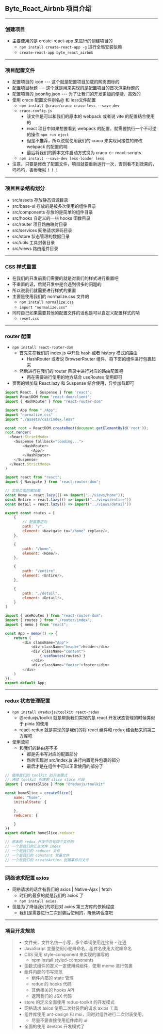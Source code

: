 ## Byte_React_Airbnb 项目介绍

---
### 创建项目
* 主要使用的是 create-react-app 来进行的创建项目的
  * `npm install create-react-app -g`  进行全局安装依赖
  * `create-react-app byte_react_airbnb`

---
### 项目配置文件
* 配置项目的 icon --- 这个就是配置项目加载的网页图标的
* 配置项目标题 --- 这个就是用来实现的是配置项目的首次渲染标题的
* 配置项目的 jsconfig.json --- 为了让我们的开发更加的便捷，高效的
* 使用 craco 配置文件别名@ 和 less文件配置
  * `npm install @craco/craco craco-less --save-dev`
  * `craco.config.js`
    * 该文件是可以和我们的原本的 webpack 或者说 vite 的配置结合使用的
    * react 项目中如果想要看到 webpack 的配置，就需要执行一个不可逆的操作 `npm run eject`
    * 但是不推荐，所以说就使用我们的 craco 来实现间接性的修改 webpack 的配置的呐
    * 最后将我们的脚本文件启动方式换为 craco <-- react-scripts
  * `npm install --save-dev less-loader less`
* 注意，只要是修改了配置文件，项目就要重新运行一次，否则看不到效果的，呜呜呜，害惨我啦！！！

---
### 项目目录结构划分
* src/assets 存放静态资源目录
* src/base-ui 存放的是被多次使用的组件目录
* src/components 存放的是简单的组件目录
* src/hooks 自定义的一些 hooks 函数目录
* src/router 项目路由映射目录
* src/services 网络请求源码目录
* src/store 状态管理的数据目录
* src/utils 工具封装目录
* src/views 路由组件目录

---
### CSS 样式重置
* 在我们的开发前我们需要的就是对我们的样式进行重置吧
* 不重置的话，后期开发中是会遇到很多的问题的
* 所以说我们就需要进行样式的重置
* 主要是使用我们的 normalize.css 文件的
  * `npm install normalize.css`
  * `import "normalize.css"`
* 同时自己如果需要其他的配置文件的话也是可以自定义配置样式的呐
  * `reset.css`

---
### router 配置
* `npm install react-router-dom`
  * 首先先在我们的 index.js 中开启 hash 或者 history 模式的路由
    * HashRouter 或者说 BrowserRouter 组件，将下面的组件进行包裹起来
  * 然后进行在我们的 router 目录中进行对应的路由配置吧
    * 再在需要进行使用的地方结合 useRoutes 使用即可
* 页面的懒加载 React.lazy 和 Suspense 结合使用，异步加载即可
```javascript
import React, { Suspense } from 'react';
import ReactDOM from 'react-dom/client';
import { HashRouter } from "react-router-dom"

import App from "./App";
import "normalize.css"
import "./assets/css/index.less"

const root = ReactDOM.createRoot(document.getElementById('root'));
root.render(
  <React.StrictMode>
    <Suspense fallback="loading...">
        <HashRouter>
            <App/>
        </HashRouter>
    </Suspense>
  </React.StrictMode>
)
```
```javascript
import react from "react";
import { Navigate } from "react-router-dom";

// 实现页面的懒加载
const Home = react.lazy(() => import("../views/home"));
const Entire = react.lazy(() => import("../views/entire"))
const Detail = react.lazy(() => import("../views/detail"))

export const routes = [
    {
        // 配置重定向
        path: "/",
        element: <Navigate to="/home" replace/>,
    },

    {
        path: "/home",
        element: <Home/>,
    },

    {
        path: "/entire",
        element: <Entire/>,
    },

    {
        path: "./detail",
        element: <Detail/>,
    }
]
```
```javascript
import { useRoutes } from "react-router-dom";
import { routes } from "./router/index";
import { memo } from "react";

const App = memo(() => {
    return (
        <div className="App">
            <div className="header">header</div>
            <div className="content">
                { useRoutes(routes) }
            </div>
            <div className="footer">footer</div>
        </div>
    )
})
export default App;
```

---
### redux 状态管理配置
* `npm install @reduxjs/toolkit react-redux`
  * @reduxjs/toolkit 就是帮助我们实现的是 react 开发状态管理的时候类似于 pinia 的使用
  * react-redux 就是实现的是我们的将 react 组件和 redux 结合起来的第三方库吧
* 使用流程
  * 和我们的路由差不多
    * 都是先书写对应的配置部分
    * 然后实现对 src/index.js 进行内置组件包裹的部分
    * 最后才是在组件中可以正常使用的部分了
```javascript
// 使用我们的 toolkit 的开发模式
// 通过 toolkit 创建的 slice store 片段
import { createSlice } from "@reduxjs/toolkit"

const homeSlice = createSlice({
    name: "home",
    initialState: {

    },
    reducers: {

    }
})
export default homeSlice.reducer
```
```javascript
// 原本的 redux 开发中含有四个文件的
// 一个是我们的汇总文件 index
// 一个是我们的 reducer 文件
// 一个是我们的 constant 常量文件
// 一个是我们的 createAction 创建事件的文件
```

---
### 网络请求配置 axios 
* 网络请求的话含有我们的 axios | Native-Ajax | fetch 
  * 时用的最多的就是我们的 axios 了
  * `npm install axios`
* 但是为了降低我们的项目对 axios 第三方库的依赖程度
  * 我们是需要进行二次封装后使用的，降低耦合度吧

---
### 项目开发规范
> * 文件夹，文件名统一小写，多个单词使用连接符 - 连通
> * JavaScript 变量使用小驼峰命名，组件名使用大驼峰命名
> * CSS 采用 style-component 来实现的编写的
>   * npm install styled-components
> * 函数式组件的定义一定使用纯组件，使用 memo 进行包裹
> * 组件内部的书写规范
>   * 组件内部的 state 管理
>   * redux 的 hooks 代码
>   * 其他相关的 hooks API
>   * 返回我们的 JSX 代码
> * store 的定义全面使用 redux-toolkit 的开发模式
> * 网络请求 axios 使用二次封装后的请求 axios 工具
> * 组件库使用 ant-design 和 mui，同时对组件进行二次封装使用，
>   * 尽量不要直接使用组件库的 ui
> * 全面的使用 devOps 开发模式了
